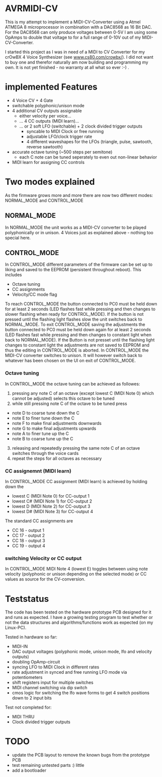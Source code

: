 AVRMIDI-CV
==========

This is my attempt to implement a MIDI-CV-Converter using a Atmel ATMEGA 8 microprocessor in combination with a DAC8568 as 16 Bit DAC. For the DAC8568 can only produce voltages between 0-5V I  am using some OpAmps to double that voltage to for a full range of 0-10V out of my MIDI-CV-Converter.

I started this project as I was in need of a MIDI to CV Converter for my crOwBX 4 Voice Synthesizer (see www.cs80.com/crowbx/). I did not want to buy one and therefor naturally am now building and programming my own.
It is not yet finished - no warranty at all what so ever :-) .

implemented Features
====================

* 4 Voice CV + 4 Gate
* switchable polyphonic/unison mode
* 4 additional CV outputs assignable
  * either velocity per voice...
  * ... 4 CC outputs (MIDI learn)...
  * ... or 2 soft LFO (switchable) + 2 clock divided trigger outputs
    * syncable to MIDI Clock or free running
    * adjustable LFO/clock trigger rate
    * 4 different waveshapes for the LFOs (triangle, pulse, sawtooth, reverse sawtooth)
* accurate octave tuning (~500 steps per semitone)
  * each C note can be tuned seperately to even out non-linear behavior
* MIDI learn for assigning CC controls

Two modes explained
===================
As the firmware grows more and more there are now two different modes: NORMAL\_MODE and CONTROL\_MODE
## NORMAL\_MODE
In NORMAL\_MODE the unit works as a MIDI-CV converter to be played polyphonically or in unison. 4 Voices just as explained above - nothing too special here.
## CONTROL\_MODE
In CONTROL\_MODE different parameters of the firmware can be set up to liking and saved to the EEPROM (persistent throughout reboot).
This includes
* Octave tuning
* CC assignments
* Velocity/CC mode flag

To reach CONTROL\_MODE the button connected to PC0 must be held down for at least 2 seconds (LED flashes fast while pressing and then changes to slower flashing when ready for CONTROL\_MODE). If the button is not pressed until the flashing light flashes slow the unit switches back to NORMAL\_MODE.
To exit CONTROL\_MODE saving the adjustments the button connected to PC0 must be held down again for at least 2 seconds (LED flashes fast while pressing and then changes to constant light when back to NORMAL\_MODE). If the Button is not presset until the flashing light changes to constant light the adjustments are not saved to EEPROM and thus the editing in CONTROL\_MODE is aborted.
In CONTROL\_MODE the MIDI-CV converter switches to unison. It will however switch back to whatever has been chosen on the UI on exit of CONTROL\_MODE.

### Octave tuning
In CONTROL\_MODE the octave tuning can be achieved as followes:
1. pressing any note C of an octave (except lowest C (MIDI Note 0) which cannot be adjusted) selects this octave to be tuned
2. while still pressing note C of the octave to be tuned press
  * note D to coarse tune down the C
  * note E to finer tune down the C
  * note F to make final adjustments downwards
  * note G to make final adjustments upwards
  * note A to finer tune up the C
  * note B to coarse tune up the C
3. releasing and repeatedly pressing the same note C of an octave switches through the voice cards
4. repeat the steps for all octaves as necessary

### CC assignemnt (MIDI learn)
In CONTROL\_MODE CC assignment (MIDI learn) is achieved by holding down the 
* lowest C (MIDI Note 0) for CC-output 1
* lowest C# (MIDI Note 1) for CC-output 2
* lowest D (MIDI Note 2) for CC-output 3
* lowest D# (MIDI Note 3) for CC-output 4

The standard CC assignments are
* CC 16 - output 1
* CC 17 - output 2
* CC 18 - output 3
* CC 19 - output 4

### switching Velocity or CC output
In CONTROL\_MODE MIDI Note 4 (lowest E) toggles between using note velocity (polyphonic or unison depending on the selected mode) or CC values as source for the CV-conversion.


Teststatus
==========

The code has been tested on the hardware prototype PCB designed for it and runs as expected.
I have a growing testing program to test whether or not the data structures and algorithms/functions work as expected (on my Linux-PC).

Tested in hardware so far:
* MIDI-IN
* DAC output voltages (polyphonic mode, unison mode, lfo and velocity outputs)
* doubling OpAmp-circuit
* syncing LFO to MIDI Clock in different rates
* rate adjustment in synced and free running LFO mode via potentiometers
* shift registers input for multiple switches
* MIDI channel switching via dip switch
* cmos logic for switching the lfo wave forms to get 4 switch positions down to 2 input bits

Test not completed for:
* MIDI THRU
* Clock divided trigger outputs

TODO
====
* update the PCB layout to remove the known bugs from the prototype PCB
* test remaining untested parts :) little
* add a bootloader

